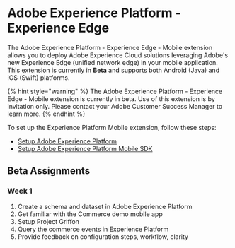# Adobe Experience Platform - Experience Edge

The Adobe Experience Platform - Experience Edge - Mobile extension allows you to deploy Adobe Experience Cloud solutions leveraging Adobe's new Experience Edge \(unified network edge\) in your mobile application. This extension is currently in **Beta** and supports both Android \(Java\) and iOS \(Swift\) platforms.

{% hint style="warning" %}
The Adobe Experience Platform - Experience Edge - Mobile extension is currently in beta. Use of this extension is by invitation only. Please contact your Adobe Customer Success Manager to learn more.
{% endhint %}

To set up the Experience Platform Mobile extension, follow these steps:

* [Setup Adobe Experience Platform](experience-platform-setup.md)
* [Setup Adobe Experience Platform Mobile SDK](set-up-the-sdk.md)

## Beta Assignments
### Week 1
1. Create a schema and dataset in Adobe Experience Platform
2. Get familiar with the Commerce demo mobile app
3. Setup Project Griffon
4. Query the commerce events in Experience Platform
5. Provide feedback on configuration steps, workflow, clarity
